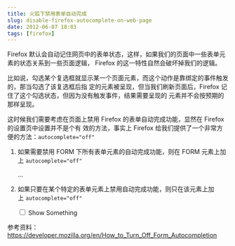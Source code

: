 ```yaml
---
title: 火狐下禁用表单自动完成
slug: disable-firefox-autocomplete-on-web-page
date: 2012-06-07 18:03
tags: [firefox]
---
```


Firefox 默认会自动记住网页中的表单状态，这样，如果我们的页面中一些表单元素的状态关系到一些页面逻辑，
Firefox 的这一特性自然会破坏掉我们的逻辑。

比如说，勾选某个复选框就显示某一个页面元素，而这个动作是靠绑定的事件触发的，那当勾选了该复选框后指
定的元素被呈现，但当我们刷新页面后，Firefox 记住了这个勾选状态，但因为没有触发事件，结果需要呈现的
元素并不会按预期的那样呈现。

这时候我们需要考虑在页面上禁用 Firefox 的表单自动完成功能，显然在 Firefox 的设置页中设置并不是个有
效的方法，事实上 Firefox 给我们提供了一个非常方便的方法：`autocomplete="off"`

1) 如果需要禁用 FORM 下所有表单元素的自动完成功能，则在 FORM 元素上加上 `autocomplete="off"`

    <form action="/path/to/action" method="post" autocomplete="off">
    ...
    </form>

2) 如果只要在某个特定的表单元素上禁用自动完成功能，则只在该元素上加上 `autocomplete="off"`

    <input type="checkbox" autocomplete="off" /> Show Something

参考资料：<https://developer.mozilla.org/en/How_to_Turn_Off_Form_Autocompletion>


